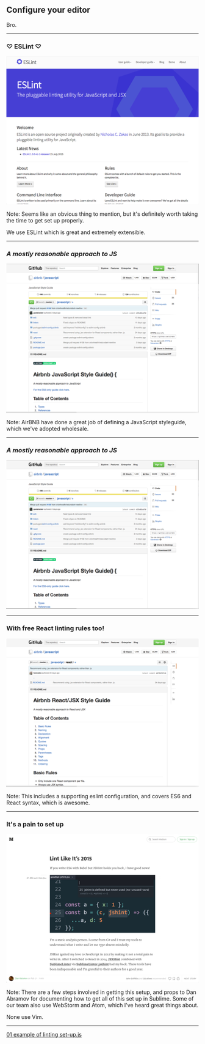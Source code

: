 ## Configure your editor
Bro.<!-- .element: class="fragment" -->

---

### ♡ ESLint ♡

![eslint](../../images/eslint.png)<!-- .element: width="700"-->

Note:
Seems like an obvious thing to mention, but it's definitely worth taking the time to get set up properly.

We use ESLint which is great and extremely extensible.

---

### _A mostly reasonable approach to JS_

![airbnb-styles](../../images/airbnb-styles.png)<!-- .element: width="700"-->

Note:
AirBNB have done a great job of defining a JavaScript styleguide, which we've adopted wholesale. 

---

### _A mostly reasonable approach to JS_

![airbnb](../../images/airbnb.png)<!-- .element: width="700"-->

---

### With free React linting rules too!
![airbnb-react.png](../../images/airbnb-react.png)<!-- .element: width="700"-->

Note:
This includes a supporting eslint configuration, and covers ES6 and React syntax, which is awesome.

---

###  It's a pain to set up
 
![lint-setup](../../images/lint-setup.png)<!-- .element: width="700"-->

Note:
There are a few steps involved in getting this setup, and props to Dan Abramov for documenting how to get all of this set up in Sublime. Some of our team also use WebStorm and Atom, which I've heard great things about.

None use Vim.


---

<a href="subl://open?url=file:///Users/vim/code/sketches/wdcnz-2015-react-tips-and-tricks/code-samples/01.js">01 example of linting set-up.js</a>


